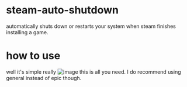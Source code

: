 # steam-auto-shutdown
automatically shuts down or restarts your system when steam finishes installing a game. 

# how to use 
well it's simple really
![image](https://github.com/JustThisWeeb/steam-auto-shutdown/assets/79314361/1a0d7a0c-de32-466a-846a-1657ecc39975)
this is all you need. 
I do recommend using general instead of epic though.
